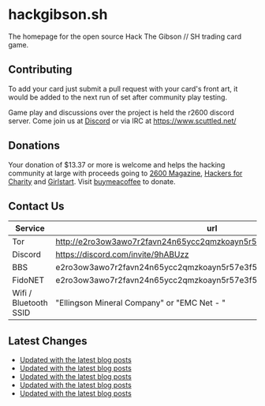 # hackgibson.sh
The homepage for the open source Hack The Gibson // SH trading card game.


## Contributing

To add your card just submit a pull request with your card's front art, it would be added to the next run of set after community play testing.

Game play and discussions over the project is held the r2600 discord server. Come join us at [Discord](https://discord.com/invite/9hABUzz) or via IRC at https://www.scuttled.net/


## Donations

Your donation of $13.37 or more is welcome and helps the hacking community at large with proceeds going to [2600 Magazine](https://2600.com/), [Hackers for Charity](https://hackersforcharity.org) and [Girlstart](https://girlstart.org).  Visit [buymeacoffee](https://www.buymeacoffee.com/hackgibson.sh) to donate.


## Contact Us

Service | url
-|-
Tor | http://e2ro3ow3awo7r2favn24n65ycc2qmzkoayn5r57e3f56nvjwdcgg32ad.onion
Discord | https://discord.com/invite/9hABUzz
BBS | e2ro3ow3awo7r2favn24n65ycc2qmzkoayn5r57e3f56nvjwdcgg32ad.onion:23
FidoNET | e2ro3ow3awo7r2favn24n65ycc2qmzkoayn5r57e3f56nvjwdcgg32ad.onion:24554
Wifi / Bluetooth SSID | "Ellingson Mineral Company" or "EMC Net - <fidonet address>"

## Latest Changes
<!-- BLOG-POST-LIST:START -->
- [Updated with the latest blog posts](https://github.com/DFW2600/hackgibson.sh/commit/404b5ca2f57027b2823e412334926510fffb369a)
- [Updated with the latest blog posts](https://github.com/DFW2600/hackgibson.sh/commit/8e4d9cf23dd9dd16763e5ddd1bf135107c99b01d)
- [Updated with the latest blog posts](https://github.com/DFW2600/hackgibson.sh/commit/a692e08aa8eca5dca2ad591c609ac3f2053faa26)
- [Updated with the latest blog posts](https://github.com/DFW2600/hackgibson.sh/commit/fa2a51626100bb43c3120133b9d319a110d04674)
- [Updated with the latest blog posts](https://github.com/DFW2600/hackgibson.sh/commit/1ce7b81e4c9b5f05e39660907e18a934e4086fda)
<!-- BLOG-POST-LIST:END -->
